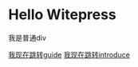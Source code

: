 # Hello Witepress

<div>我是普通div</div>

<a href="/guide/">我现在跳转guide</a>
<a href="/guide/introduce">我现在跳转introduce</a>

<WCompTest />
